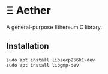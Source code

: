 # Ξ Aether

A general-purpose Ethereum C library.

## Installation

```
sudo apt install libsecp256k1-dev
sudo apt install libgmp-dev
```
